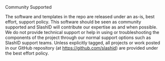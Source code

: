 Community Supported

The software and templates in the repo are released under an as-is, best effort,
support policy. This software should be seen as community supported and SlashID
will contribute our expertise as and when possible. We do not provide technical
support or help in using or troubleshooting the components of
the project through our normal support options such as SlashID
support teams. Unless explicitly tagged, all projects or work posted in our GitHub
repository (at https://github.com/slashid) are provided
under the best effort policy.
